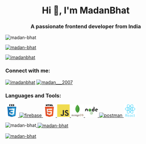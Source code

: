 <h1 align="center">Hi 👋, I'm MadanBhat</h1>
<h3 align="center">A passionate frontend developer from India</h3>

<p align="left"> <img src="https://komarev.com/ghpvc/?username=madan-bhat&label=Profile%20views&color=0e75b6&style=flat" alt="madan-bhat" /> </p>

<p align="left"> <a href="https://github.com/ryo-ma/github-profile-trophy"><img src="https://github-profile-trophy.vercel.app/?username=madan-bhat" alt="madan-bhat" /></a> </p>

<p align="left"> <a href="https://twitter.com/imadanbhat" target="blank"><img src="https://img.shields.io/twitter/follow/imadanbhat?logo=twitter&style=for-the-badge" alt="imadanbhat" /></a> </p>

<h3 align="left">Connect with me:</h3>
<p align="left">
<a href="https://twitter.com/imadanbhat" target="blank"><img align="center" src="https://raw.githubusercontent.com/rahuldkjain/github-profile-readme-generator/master/src/images/icons/Social/twitter.svg" alt="imadanbhat" height="30" width="40" /></a>
<a href="https://instagram.com/madan___2007" target="blank"><img align="center" src="https://raw.githubusercontent.com/rahuldkjain/github-profile-readme-generator/master/src/images/icons/Social/instagram.svg" alt="madan___2007" height="30" width="40" /></a>
</p>

<h3 align="left">Languages and Tools:</h3>
<p align="left"> <a href="https://www.w3schools.com/css/" target="_blank" rel="noreferrer"> <img src="https://raw.githubusercontent.com/devicons/devicon/master/icons/css3/css3-original-wordmark.svg" alt="css3" width="40" height="40"/> </a> <a href="https://firebase.google.com/" target="_blank" rel="noreferrer"> <img src="https://www.vectorlogo.zone/logos/firebase/firebase-icon.svg" alt="firebase" width="40" height="40"/> </a> <a href="https://www.w3.org/html/" target="_blank" rel="noreferrer"> <img src="https://raw.githubusercontent.com/devicons/devicon/master/icons/html5/html5-original-wordmark.svg" alt="html5" width="40" height="40"/> </a> <a href="https://developer.mozilla.org/en-US/docs/Web/JavaScript" target="_blank" rel="noreferrer"> <img src="https://raw.githubusercontent.com/devicons/devicon/master/icons/javascript/javascript-original.svg" alt="javascript" width="40" height="40"/> </a> <a href="https://www.mongodb.com/" target="_blank" rel="noreferrer"> <img src="https://raw.githubusercontent.com/devicons/devicon/master/icons/mongodb/mongodb-original-wordmark.svg" alt="mongodb" width="40" height="40"/> </a> <a href="https://nodejs.org" target="_blank" rel="noreferrer"> <img src="https://raw.githubusercontent.com/devicons/devicon/master/icons/nodejs/nodejs-original-wordmark.svg" alt="nodejs" width="40" height="40"/> </a> <a href="https://postman.com" target="_blank" rel="noreferrer"> <img src="https://www.vectorlogo.zone/logos/getpostman/getpostman-icon.svg" alt="postman" width="40" height="40"/> </a> <a href="https://reactjs.org/" target="_blank" rel="noreferrer"> <img src="https://raw.githubusercontent.com/devicons/devicon/master/icons/react/react-original-wordmark.svg" alt="react" width="40" height="40"/> </a> <a href="https://tailwindcss.com/" target="_blank" rel="noreferrer"> 

<p><img align="left" src="https://github-readme-stats.vercel.app/api/top-langs?username=madan-bhat&show_icons=true&locale=en&layout=compact" alt="madan-bhat" /></p>

<p>&nbsp;<img align="center" src="https://github-readme-stats.vercel.app/api?username=madan-bhat&show_icons=true&locale=en" alt="madan-bhat" /></p>

<p><img align="center" src="https://github-readme-streak-stats.herokuapp.com/?user=madan-bhat&" alt="madan-bhat" /></p>

